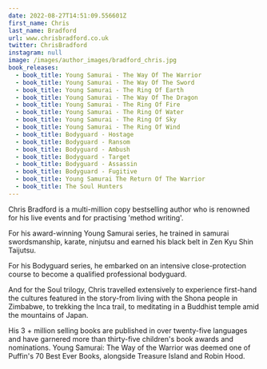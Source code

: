 ```yaml
---
date: 2022-08-27T14:51:09.556601Z
first_name: Chris
last_name: Bradford
url: www.chrisbradford.co.uk
twitter: ChrisBradford
instagram: null
image: /images/author_images/bradford_chris.jpg
book_releases:
  - book_title: Young Samurai - The Way Of The Warrior
  - book_title: Young Samurai - The Way Of The Sword
  - book_title: Young Samurai - The Ring Of Earth
  - book_title: Young Samurai - The Way Of The Dragon
  - book_title: Young Samurai - The Ring Of Fire
  - book_title: Young Samurai - The Ring Of Water
  - book_title: Young Samurai - The Ring Of Sky
  - book_title: Young Samurai - The Ring Of Wind
  - book_title: Bodyguard - Hostage
  - book_title: Bodyguard - Ransom
  - book_title: Bodyguard - Ambush
  - book_title: Bodyguard - Target
  - book_title: Bodyguard - Assassin
  - book_title: Bodyguard - Fugitive
  - book_title: Young Samurai The Return Of The Warrior
  - book_title: The Soul Hunters
---
```

Chris Bradford is a multi-million copy bestselling author who is renowned for his live events and for practising 'method writing'. 



For his award-winning Young Samurai series, he trained in samurai swordsmanship, karate, ninjutsu and earned his black belt in Zen Kyu Shin Taijutsu. 



For his Bodyguard series, he embarked on an intensive close-protection course to become a qualified professional bodyguard. 



And for the Soul trilogy, Chris travelled extensively to experience first-hand the cultures featured in the story-from living with the Shona people in Zimbabwe, to trekking the Inca trail, to meditating in a Buddhist temple amid the mountains of Japan.



His 3 + million selling books are published in over twenty-five languages and have garnered more than thirty-five children's book awards and nominations.  Young Samurai: The Way of the Warrior was deemed one of Puffin's 70 Best Ever Books, alongside Treasure Island and Robin Hood.